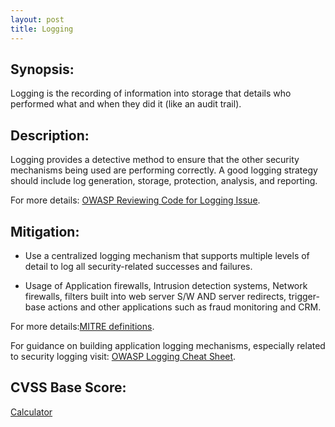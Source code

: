 ```yaml
---
layout: post
title: Logging
---
```

<!---
Logging
-->
Synopsis:
---------------
Logging is the recording of information into storage that details who performed what and when they did it (like an audit trail).

Description:
-------------------
Logging provides a detective method to ensure that the other security mechanisms being used are performing correctly. A good logging strategy should include log generation, storage, protection, analysis, and reporting.

For more details: [OWASP Reviewing Code for Logging Issue](https://www.owasp.org/index.php/Reviewing_Code_for_Logging_Issues).


Mitigation:
----------------
- Use a centralized logging mechanism that supports multiple levels of detail to log all security-related successes and failures.

- Usage of Application firewalls, Intrusion detection systems, Network firewalls, filters built into web server S/W AND server redirects, trigger-base actions and other applications such as fraud monitoring and CRM.

For more details:[MITRE definitions](http://cwe.mitre.org/data/definitions/778.html).

For guidance on building application logging mechanisms, especially related to security logging visit: [OWASP Logging Cheat Sheet](https://www.owasp.org/index.php/Logging_Cheat_Sheet).  

CVSS Base Score:
-----------------------------

[Calculator](http://nvd.nist.gov/cvss.cfm?calculator&version=2)
